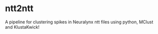 # ntt2ntt
A pipeline for clustering spikes in Neuralynx ntt files using python, MClust and KlustaKwick!
